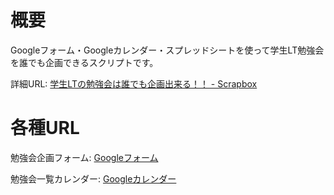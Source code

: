 # 概要

Googleフォーム・Googleカレンダー・スプレッドシートを使って学生LT勉強会を誰でも企画できるスクリプトです。  

詳細URL: [学生LTの勉強会は誰でも企画出来る！！ - Scrapbox](https://scrapbox.io/student-lt/%E5%AD%A6%E7%94%9FLT%E3%81%AE%E5%8B%89%E5%BC%B7%E4%BC%9A%E3%81%AF%E8%AA%B0%E3%81%A7%E3%82%82%E4%BC%81%E7%94%BB%E5%87%BA%E6%9D%A5%E3%82%8B%EF%BC%81%EF%BC%81)

# 各種URL

勉強会企画フォーム: [Googleフォーム](https://docs.google.com/forms/d/e/1FAIpQLSeeeN_6pHIf_KLE3A-q3XMHYoXX5O2jf0vncDz2LJMwepW88g/viewform)

勉強会一覧カレンダー: [Googleカレンダー](https://calendar.google.com/calendar/embed?src=jndkevorfdit0ohn2judgh7k2c%40group.calendar.google.com&ctz=Asia%2FTokyo)
